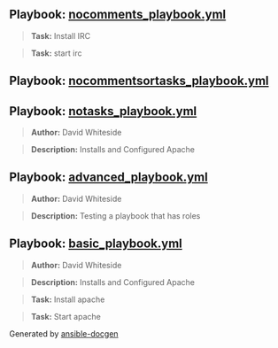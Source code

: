 
## Playbook: [nocomments_playbook.yml](nocomments_playbook.yml)
> **Task:** Install IRC

> **Task:** start irc

## Playbook: [nocommentsortasks_playbook.yml](nocommentsortasks_playbook.yml)
## Playbook: [notasks_playbook.yml](notasks_playbook.yml)
> **Author:** David Whiteside

> **Description:** Installs and Configured Apache

## Playbook: [advanced_playbook.yml](advanced_playbook.yml)
> **Author:** David Whiteside

> **Description:** Testing a playbook that has roles

## Playbook: [basic_playbook.yml](basic_playbook.yml)
> **Author:** David Whiteside

> **Description:** Installs and Configured Apache

> **Task:** Install apache

> **Task:** Start apache

Generated by [ansible-docgen](https://www.github.com/starboarder2001/ansible-docgen)
